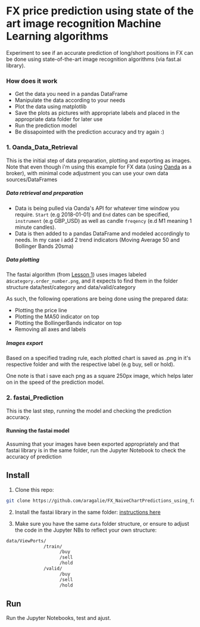 # FX price prediction using state of the art image recognition Machine Learning algorithms
Experiment to see if an accurate prediction of long/short positions in FX can be done using state-of-the-art image recognition algorithms (via fast.ai library).

### How does it work

- Get the data you need in a pandas DataFrame
- Manipulate the data according to your needs
- Plot the data using matplotlib
- Save the plots as pictures with appropriate labels and placed in the appropriate data folder for later use
- Run the prediction model
- Be dissapointed with the prediction accuracy and try again :)

### 1. Oanda_Data_Retrieval

This is the initial step of data preparation, plotting and exporting as images. 
Note that even though i'm using this example for FX data (using [Oanda](https://www.oanda.com>) as a broker), with minimal code adjustment you can use your own data sources/DataFrames

##### Data retrieval and preparation

- Data is being pulled via Oanda's API for whatever time window you require. `Start` (e.g 2018-01-01) and `End` dates can be specified, `instrument` (e.g GBP_USD) as well as candle `freqency` (e.d M1 meaning 1 minute candles).
- Data is then added to a pandas DataFrame and modeled accordingly to needs. In my case i add 2 trend indicators (Moving Average 50 and Bollinger Bands 20sma)

##### Data plotting

The fastai algorithm (from [Lesson 1](http://course.fast.ai/lessons/lesson1.html)) uses images labeled as`category.order_number.png`, and it expects to find them in the folder structure data/test/category and data/valid/category

As such, the following operations are being done using the prepared data:

- Plotting the price line
- Plotting the MA50 indicator on top
- Plotting the BollingerBands indicator on top
- Removing all axes and labels

##### Images export

Based on a specified trading rule, each plotted chart is saved as .png in it's respective folder and with the respective label (e.g buy, sell or hold).

One note is that i save each png as a square 250px image, which helps later on in the speed of the prediction model.

### 2. fastai_Prediction

This is the last step, running the model and checking the prediction accuracy.

#### Running the fastai model

Assuming that your images have been exported appropriately and that fastai library is in the same folder, run the Jupyter Notebook to check the accuracy of prediction


## Install

1. Clone this repo:
```sh
git clone https://github.com/aragalie/FX_NaiveChartPredictions_using_fastai.git
```
2. Install the fastai library in the same folder: [instructions here](https://github.com/fastai/fastai)

3. Make sure you have the same `data` folder structure, or ensure to adjust the code in the Jupyter NBs to reflect your own structure:
```sh
data/ViewPorts/
              /train/
                    /buy
                    /sell
                    /hold
              /valid/
                    /buy
                    /sell
                    /hold            
```

## Run

Run the Jupyter Notebooks, test and ajust.

